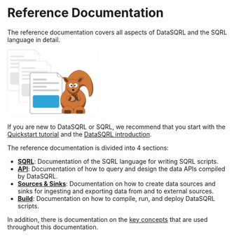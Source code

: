 
# Reference Documentation

The reference documentation covers all aspects of DataSQRL and the SQRL language in detail.

<img src="/img/generic/undraw_documentation.svg" alt="Nut Shop Tutorial >" width="40%"/>

If you are new to DataSQRL or SQRL, we recommend that you start with the [Quickstart tutorial](../../getting-started/quickstart) and the [DataSQRL introduction](../../getting-started/intro/overview).

The reference documentation is divided into 4 sections:

* [**SQRL**](../sqrl/overview): Documentation of the SQRL language for writing SQRL scripts.
* [**API**](../api/overview): Documentation of how to query and design the data APIs compiled by DataSQRL.
* [**Sources & Sinks**](../sources/overview): Documentation on how to create data sources and sinks for ingesting and exporting data from and to external sources.
* [**Build**](../operations/build): Documentation on how to compile, run, and deploy DataSQRL scripts.

In addition, there is documentation on the [key concepts](/docs/category/key-concepts) that are used throughout this documentation.


